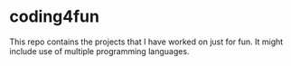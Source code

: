 # coding4fun
This repo contains the projects that I have worked on just for fun. It might include use of multiple programming languages.
